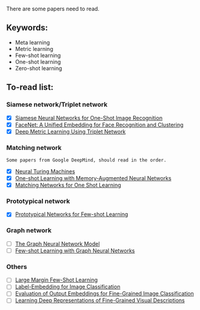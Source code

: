 There are some papers need to read.

## Keywords:
- Meta learning
- Metric learning
- Few-shot learning
- One-shot learning
- Zero-shot learning

## To-read list:

### Siamese network/Triplet network
- [x] [Siamese Neural Networks for One-Shot Image Recognition](https://www.cs.cmu.edu/~rsalakhu/papers/oneshot1.pdf)
- [x] [FaceNet: A Unified Embedding for Face Recognition and Clustering](https://arxiv.org/pdf/1503.03832.pdf)
- [x] [Deep Metric Learning Using Triplet Network](https://arxiv.org/pdf/1412.6622.pdf)

### Matching network
```
Some papers from Google DeepMind, should read in the order.
```
- [x] [Neural Turing Machines](https://arxiv.org/pdf/1410.5401.pdf)
- [x] [One-shot Learning with Memory-Augmented Neural Networks](https://arxiv.org/pdf/1605.06065.pdf)
- [x] [Matching Networks for One Shot Learning](https://arxiv.org/pdf/1606.04080.pdf)

### Prototypical network
- [x] [Prototypical Networks for Few-shot Learning](https://arxiv.org/pdf/1703.05175.pdf)

### Graph network
- [ ] [The Graph Neural Network Model](http://citeseerx.ist.psu.edu/viewdoc/download?doi=10.1.1.1015.7227&rep=rep1&type=pdf)
- [ ] [Few-shot Learning with Graph Neural Networks](https://arxiv.org/pdf/1711.04043.pdf)

### Others
- [ ] [Large Margin Few-Shot Learning](https://arxiv.org/pdf/1807.02872.pdf)
- [ ] [Label-Embedding for Image Classification](https://arxiv.org/pdf/1503.08677.pdf)
- [ ] [Evaluation of Output Embeddings for Fine-Grained Image Classification](https://arxiv.org/pdf/1409.8403.pdf)
- [ ] [Learning Deep Representations of Fine-Grained Visual Descriptions](https://arxiv.org/pdf/1605.05395.pdf)
